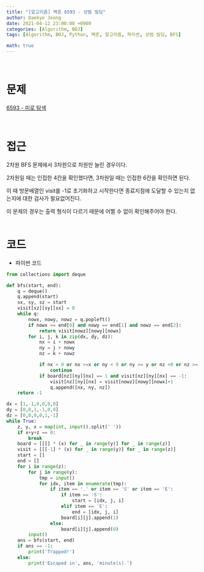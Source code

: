 ```yaml
---
title: "[알고리즘] 백준 6593 - 상범 빌딩"
author: Daekyo Jeong
date: 2021-04-12 23:00:00 +0900
categories: [Algorithm, BOJ]
tags: [Algorithm, BOJ, Python, 백준, 알고리즘, 파이썬, 상범 빌딩, BFS]

math: true
---
```



<br/>

# **문제**

[6593 - 미로 탐색](https://www.acmicpc.net/problem/6593)

<br/>

# **접근**

2차원 BFS 문제에서 3차원으로 차원만 늘린 경우이다.  

2차원일 때는 인접한 4칸을 확인했다면, 3차원일 때는 인접한 6칸을 확인하면 된다.  

이 때 방문배열인 visit를 -1로 초기화하고 시작한다면 종료지점에 도달할 수 있는지 없는지에 대한 검사가 필요없어진다.  

이 문제의 경우는 출력 형식이 다르기 때문에 어쩔 수 없이 확인해주어야 한다.  
<br/>

# **코드**

- 파이썬 코드   

```py
from collections import deque

def bfs(start, end):
    q = deque()
    q.append(start)
    sx, sy, sz = start
    visit[sz][sy][sx] = 0
    while q:
        nowx, nowy, nowz = q.popleft()
        if nowx == end[0] and nowy == end[1] and nowz == end[2]:
            return visit[nowz][nowy][nowx]
        for i, j, k in zip(dx, dy, dz):
            nx = i + nowx
            ny = j + nowy
            nz = k + nowz

            if nx < 0 or nx >=x or ny < 0 or ny >= y or nz <0 or nz >= z:
                continue
            if board[nz][ny][nx] == 1 and visit[nz][ny][nx] == -1:
                visit[nz][ny][nx] = visit[nowz][nowy][nowx]+1
                q.append([nx, ny, nz])
    return -1

dx = [1,-1,0,0,0,0]
dy = [0,0,1,-1,0,0]
dz = [0,0,0,0,1,-1]
while True:
    z, y, x = map(int, input().split(' '))
    if x+y+z == 0:
        break
    board = [[[] * (x) for _ in range(y)] for _ in range(z)]
    visit = [[[-1] * (x) for _ in range(y)] for _ in range(z)]
    start = []
    end = []
    for i in range(z):
        for j in range(y):
            tmp = input()
            for idx, item in enumerate(tmp):
                if item == '.' or item == 'S' or item == 'E':
                    if item == 'S':
                        start = [idx, j, i]
                    elif item == 'E':
                        end = [idx, j, i]
                    board[i][j].append(1)
                else:
                    board[i][j].append(0)
        input()
    ans = bfs(start, end)
    if ans == -1:
        print('Trapped!')
    else:
        print('Escaped in', ans, 'minute(s).')
```

<br/>
